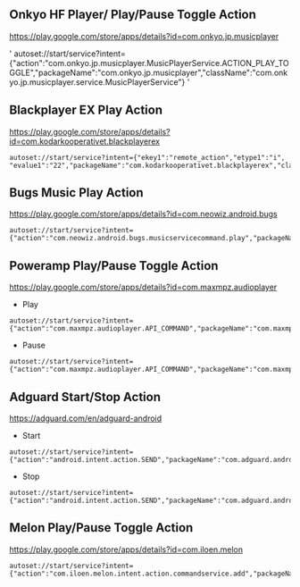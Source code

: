 ## Onkyo HF Player/ Play/Pause Toggle Action
https://play.google.com/store/apps/details?id=com.onkyo.jp.musicplayer

'
autoset://start/service?intent={"action":"com.onkyo.jp.musicplayer.MusicPlayerService.ACTION_PLAY_TOGGLE","packageName":"com.onkyo.jp.musicplayer","className":"com.onkyo.jp.musicplayer.service.MusicPlayerService"}
'


## Blackplayer EX Play Action
https://play.google.com/store/apps/details?id=com.kodarkooperativet.blackplayerex

```
autoset://start/service?intent={"ekey1":"remote_action","etype1":"i", "evalue1":"22","packageName":"com.kodarkooperativet.blackplayerex","className":"com.kodarkooperativet.blackplayerex.MusicService"}
```


## Bugs Music Play Action
https://play.google.com/store/apps/details?id=com.neowiz.android.bugs

```
autoset://start/service?intent={"action":"com.neowiz.android.bugs.musicservicecommand.play","packageName":"com.neowiz.android.bugs","className":"com.neowiz.android.bugs.service.MusicService"}
```


## Poweramp Play/Pause Toggle Action
https://play.google.com/store/apps/details?id=com.maxmpz.audioplayer

* Play
```
autoset://start/service?intent={"action":"com.maxmpz.audioplayer.API_COMMAND","packageName":"com.maxmpz.audioplayer","className":"com.maxmpz.audioplayer.player.PlayerService","ekey1":"cmd","etype1":"i","evalue1":"1"}
```

* Pause
```
autoset://start/service?intent={"action":"com.maxmpz.audioplayer.API_COMMAND","packageName":"com.maxmpz.audioplayer","className":"com.maxmpz.audioplayer.player.PlayerService","ekey1":"cmd","etype1":"i","evalue1":"1"}
```

## Adguard Start/Stop Action
https://adguard.com/en/adguard-android

* Start
```
autoset://start/service?intent={"action":"android.intent.action.SEND","packageName":"com.adguard.android","className":"com.adguard.android.ServiceManager","ekey1":"ACTION","etype1":"i","evalue1":"2"}
```

* Stop
```
autoset://start/service?intent={"action":"android.intent.action.SEND","packageName":"com.adguard.android","className":"com.adguard.android.ServiceManager","ekey1":"ACTION","etype1":"i","evalue1":"4"}
```

## Melon Play/Pause Toggle Action
https://play.google.com/store/apps/details?id=com.iloen.melon

```
autoset://start/service?intent={"action":"com.iloen.melon.intent.action.commandservice.add","packageName":"com.iloen.melon","className":"com.iloen.melon.playback.CommandService","data":"melonapp://service=nowplaylist"}
```




